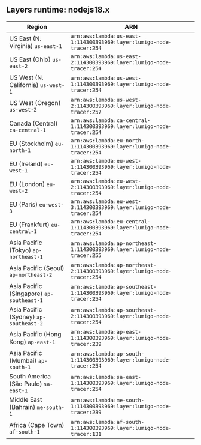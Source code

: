 Layers runtime: nodejs18.x
----
| Region | ARN |
| --- | --- |
|US East (N. Virginia)  `us-east-1`|`arn:aws:lambda:us-east-1:114300393969:layer:lumigo-node-tracer:254`|
|US East (Ohio)  `us-east-2`|`arn:aws:lambda:us-east-2:114300393969:layer:lumigo-node-tracer:254`|
|US West (N. California)  `us-west-1`|`arn:aws:lambda:us-west-1:114300393969:layer:lumigo-node-tracer:254`|
|US West (Oregon)  `us-west-2`|`arn:aws:lambda:us-west-2:114300393969:layer:lumigo-node-tracer:257`|
|Canada (Central)  `ca-central-1`|`arn:aws:lambda:ca-central-1:114300393969:layer:lumigo-node-tracer:254`|
|EU (Stockholm)  `eu-north-1`|`arn:aws:lambda:eu-north-1:114300393969:layer:lumigo-node-tracer:254`|
|EU (Ireland)  `eu-west-1`|`arn:aws:lambda:eu-west-1:114300393969:layer:lumigo-node-tracer:254`|
|EU (London)  `eu-west-2`|`arn:aws:lambda:eu-west-2:114300393969:layer:lumigo-node-tracer:254`|
|EU (Paris)  `eu-west-3`|`arn:aws:lambda:eu-west-3:114300393969:layer:lumigo-node-tracer:254`|
|EU (Frankfurt)  `eu-central-1`|`arn:aws:lambda:eu-central-1:114300393969:layer:lumigo-node-tracer:254`|
|Asia Pacific (Tokyo)  `ap-northeast-1`|`arn:aws:lambda:ap-northeast-1:114300393969:layer:lumigo-node-tracer:255`|
|Asia Pacific (Seoul)  `ap-northeast-2`|`arn:aws:lambda:ap-northeast-2:114300393969:layer:lumigo-node-tracer:254`|
|Asia Pacific (Singapore)  `ap-southeast-1`|`arn:aws:lambda:ap-southeast-1:114300393969:layer:lumigo-node-tracer:254`|
|Asia Pacific (Sydney)  `ap-southeast-2`|`arn:aws:lambda:ap-southeast-2:114300393969:layer:lumigo-node-tracer:254`|
|Asia Pacific (Hong Kong)  `ap-east-1`|`arn:aws:lambda:ap-east-1:114300393969:layer:lumigo-node-tracer:239`|
|Asia Pacific (Mumbai)  `ap-south-1`|`arn:aws:lambda:ap-south-1:114300393969:layer:lumigo-node-tracer:254`|
|South America (São Paulo)  `sa-east-1`|`arn:aws:lambda:sa-east-1:114300393969:layer:lumigo-node-tracer:254`|
|Middle East (Bahrain)  `me-south-1`|`arn:aws:lambda:me-south-1:114300393969:layer:lumigo-node-tracer:239`|
|Africa (Cape Town)  `af-south-1`|`arn:aws:lambda:af-south-1:114300393969:layer:lumigo-node-tracer:131`|
